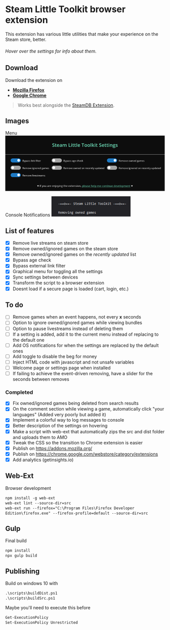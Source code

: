 # Steam Little Toolkit browser extension

This extension has various little utilities that make your experience on the Steam store, better.

###### Hover over the settings for info about them.

## Download

Download the extension on

- **[Mozilla Firefox](https://addons.mozilla.org/en-US/firefox/addon/steam-little-toolkit/)**
- **[Google Chrome](https://chrome.google.com/webstore/detail/steam-little-toolkit/pnhdnmabfhccfeopkagnbddebnkamkfk)**

> Works best alongside the [SteamDB Extension](https://steamdb.info/extension/).

## Images

Menu
![Menu](README/images/Graphical_Menu.PNG)

Console Notifications
![Notifications](README/images/Notifications.PNG)

## List of features

- [x] Remove live streams on steam store
- [x] Remove owned/ignored games on the steam store
- [x] Remove owned/ignored games on the _recently updated_ list
- [x] Bypass age check
- [x] Bypass external link filter
- [x] Graphical menu for toggling all the settings
- [x] Sync settings between devices
- [x] Transform the script to a browser extension
- [x] Doesnt load if a secure page is loaded (cart, login, etc.)

## To do

- [ ] Remove games when an event happens, not every **x** seconds
- [ ] Option to ignore owned/ignored games while viewing bundles
- [ ] Option to pause livestreams instead of deleting them
- [ ] If a setting is added, add it to the current menu instead of replacing to the default one
- [ ] Add OS notifications for when the settings are replaced by the default ones
- [ ] Add toggle to disable the beg for money
- [ ] Inject HTML code with javascript and not unsafe variables
- [ ] Welcome page or settings page when installed
- [ ] If failing to achieve the event-driven removing, have a slider for the seconds between removes

### Completed

- [x] Fix owned/ignored games being deleted from search results
- [x] On the comment section while viewing a game, automatically click "your languages" (Added very poorly but added it)
- [x] Implement a colorful way to log messages to console
- [x] Better description of the settings on hovering
- [x] Make a script with web-ext that automatically zips the src and dist folder and uploads them to AMO
- [x] Tweak the CSS so the transition to Chrome extension is easier
- [x] Publish on https://addons.mozilla.org/
- [x] Publish on https://chrome.google.com/webstore/category/extensions
- [x] Add analytics (getinsights.io)

## Web-Ext

Browser development

```
npm install -g web-ext
web-ext lint --source-dir=src
web-ext run --firefox="C:\Program Files\Firefox Developer Edition\firefox.exe" --firefox-profile=default --source-dir=src
```

## Gulp

Final build

```
npm install
npx gulp build
```

## Publishing

Build on windows 10 with

```
.\scripts\buildDist.ps1
.\scripts\buildSrc.ps1
```

Maybe you'll need to execute this before

```
Get-ExecutionPolicy
Set-ExecutionPolicy Unrestricted
```
